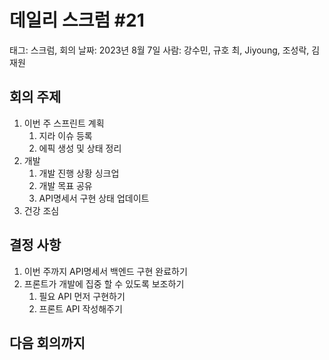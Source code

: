 # 데일리 스크럼 #21

태그: 스크럼, 회의
날짜: 2023년 8월 7일
사람: 강수민, 규호 최, Jiyoung, 조성락, 김재원

## 회의 주제

1. 이번 주 스프린트 계획
    1. 지라 이슈 등록
    2. 에픽 생성 및 상태 정리
2. 개발
    1. 개발 진행 상황 싱크업
    2. 개발 목표 공유
    3. API명세서 구현 상태 업데이트
3. 건강 조심

## 결정 사항

1. 이번 주까지 API명세서 백엔드 구현 완료하기
2. 프론트가 개발에 집중 할 수 있도록 보조하기
    1. 필요 API 먼저 구현하기
    2. 프론트 API 작성해주기

## 다음 회의까지